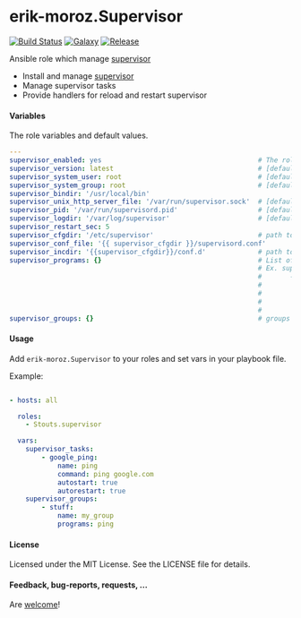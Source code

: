 erik-moroz.Supervisor
=================

[![Build Status](https://travis-ci.org/erik-moroz/Supervisor.svg)](https://travis-ci.org/erik-moroz/Supervisor)
[![Galaxy](http://img.shields.io/badge/erik-moroz.Supervisor-blue.svg?style=flat-square)](https://galaxy.sudo.com/list#/roles/885)
[![Release](https://img.shields.io/github/release/erik-moroz/Supervisor.svg?style=flat-square)]()

Ansible role which manage [supervisor](http://supervisord.org)

* Install and manage [supervisor](http://supervisord.org)
* Manage supervisor tasks
* Provide handlers for reload and restart supervisor

#### Variables

The role variables and default values.

```yaml
---
supervisor_enabled: yes                                       # The role is enabled
supervisor_version: latest                                    # [default: latest]: Supervisor version to install (e.g. latest, 3.3.1)
supervisor_system_user: root                                  # [default: root]: Name of the user that should own the config file/directory
supervisor_system_group: root                                 # [default: root]: Name of the group that should own the config file/directory
supervisor_bindir: '/usr/local/bin'
supervisor_unix_http_server_file: '/var/run/supervisor.sock'  # [default: /var/run/supervisor.sock]: A path to a UNIX domain socket (e.g. /tmp/supervisord.sock) on which supervisor will listen for HTTP/XML-RPC requests. supervisorctl uses XML-RPC to communicate with supervisord over this port
supervisor_pid: '/var/run/supervisord.pid'                    # [default: /var/run/supervisord.pid]: The location in which supervisord keeps its pid file
supervisor_logdir: '/var/log/supervisor'                      # [default: /var/log/supervisor/supervisord.log]: The path to the activity log of the supervisord process
supervisor_restart_sec: 5
supervisor_cfgdir: '/etc/supervisor'                          # path to config directory
supervisor_conf_file: '{{ supervisor_cfgdir }}/supervisord.conf'
supervisor_incdir: '{{supervisor_cfgdir}}/conf.d'             # path to include directory
supervisor_programs: {}                                       # List of supervisor programs
                                                              # Ex. supervisor_tasks:
                                                              #       - django_application:
                                                              #         name: "project-django"
                                                              #         command: "/usr/bin/python ./manage.py runserver"
                                                              #         option: value
                                                              #         option: value
supervisor_groups: {}                                         # groups of tasks

```

#### Usage

Add `erik-moroz.Supervisor` to your roles and set vars in your playbook file.

Example:

```yaml

- hosts: all

  roles:
    - Stouts.supervisor

  vars:
    supervisor_tasks:
        - google_ping:
            name: ping
            command: ping google.com
            autostart: true
            autorestart: true
    supervisor_groups:
        - stuff:
            name: my_group
            programs: ping
```

#### License

Licensed under the MIT License. See the LICENSE file for details.

#### Feedback, bug-reports, requests, ...

Are [welcome](https://github.com/erik-moroz/Supervisor/issues)!
